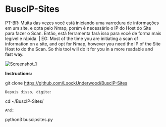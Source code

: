 # BuscIP-Sites

PT-BR: Muita das vezes você está iniciando uma varredura de informações em um site, e opta pelo Nmap, porém é necessário o IP do Host do Site para fazer o Scan. Então, está ferramenta fará isso para você de forma mais legível e rápida. | EG: Most of the time you are initiating a scan of information on a site, and opt for Nmap, however you need the IP of the Site Host to do the Scan. So this tool will do it for you in a more readable and fast way.

![Screenshot_1](https://imgur.com/a/GpFmI)

**Instructions:**

git clone https://github.com/LoockUnderwood/BuscIP-Sites
```
Depois disso, digite:
```
cd ~/BuscIP-Sites/
```
And:
```
python3 buscipsites.py
```


